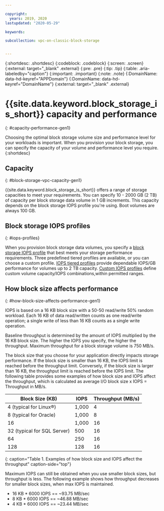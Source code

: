 ```yaml
---

copyright:
  years: 2019, 2020
lastupdated: "2020-05-29"

keywords:

subcollection: vpc-on-classic-block-storage


---
```


{:shortdesc: .shortdesc}
{:codeblock: .codeblock}
{:screen: .screen}
{:external: target="_blank" .external}
{:pre: .pre}
{:tip: .tip}
{:table: .aria-labeledby="caption"}
{:important: .important}
{:note: .note}
{:DomainName: data-hd-keyref="APPDomain"}
{:DomainName: data-hd-keyref="DomainName"}
{:external: target="_blank" .external}

# {{site.data.keyword.block_storage_is_short}} capacity and performance
{: #capacity-performance-gen1}

Choosing the optimal block storage volume size and performance level for your workloads is important. When you provision your block storage, you can specify the capacity of your volume and performance level you require.
{:shortdesc}

## Capacity
{: #block-storage-vpc-capacity-gen1}

{{site.data.keyword.block_storage_is_short}} offers a range of storage capacities to meet your requirements. You can specify 10 - 2000 GB (2 TB) of capacity per block storage data volume in 1 GB increments. This capacity depends on the block storage IOPS profile you're using. Boot volumes are always 100 GB.

## Block storage IOPS profiles
{: #iops-profiles}

When you provision block storage data volumes, you specify a [block storage IOPS profile](/docs/vpc-on-classic-block-storage?topic=vpc-on-classic-block-storage-block-storage-profiles-gen1) that best meets your storage performance requirements. Three predefined tiered profiles are available, or you can choose a custom profile. [IOPS tiered profiles](/docs/vpc-on-classic-block-storage?topic=vpc-on-classic-block-storage-block-storage-profiles-gen1#tiers-gen1) provide dependable IOPS/GB performance for volumes up to 2 TB capacity. [Custom IOPS profiles](/docs/vpc-on-classic-block-storage?topic=vpc-on-classic-block-storage-block-storage-profiles-gen1#custom-gen1) define custom volume capacity/IOPS combinations,within permitted ranges.

## How block size affects performance
{: #how-block-size-affects-performance-gen1}

IOPS is based on a 16 KB block size with a 50-50 read/write 50% random workload. Each 16 KB of data read/written counts as one read/write operation; a single write of less than 16 KB counts as a single write operation.

<!--Writer note: As well as mentioning Write, explain how the limits constrain Reads. What happens exactly when reads/writes are attempted at higher than the allowed limits? Failures? Is throttling applied so that all data will be written but your app experiences delays-->

Baseline throughput is determined by the amount of IOPS multiplied by the 16 KB block size. The higher the IOPS you specify, the higher the throughput. Maximum throughput for a block storage volume is 750 MB/s.

The block size that you choose for your application directly impacts storage performance. If the block size is smaller than 16 KB, the IOPS limit is reached before the throughput limit. Conversely, if the block size is larger than 16 KB, the throughput limit is reached before the IOPS limit. The following table provides some examples of how block size and IOPS affect the throughput, which is calculated as average I/O block size x IOPS = Throughput in MB/s.

| Block Size (KB) | IOPS | Throughput (MB/s) |
|-----------------|------|-------------------|
| 4 (typical for Linux&reg;) | 1,000 | 4 |
| 8 (typical for Oracle) | 1,000  | 8 |
| 16 | 1,000 | 16 |
| 32 (typical for SQL Server) | 500 | 16 |
| 64 | 250 | 16 |
| 128 | 128 | 16 |
{: caption="Table 1. Examples of how block size and IOPS affect the throughput" caption-side="top"}

Maximum IOPS can still be obtained when you use smaller block sizes, but throughput is less. The following example shows how throughput decreases for smaller block sizes, when max IOPS is maintained.

* 16 KB * 6000 IOPS == ~93.75 MB/sec
* 8 KB * 6000 IOPS == ~46.88 MB/sec
* 4 KB * 6000 IOPS == ~23.44 MB/sec